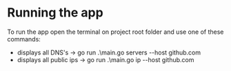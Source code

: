 # Running the app
To run the app open the terminal on project root folder and use one of these commands:
- displays all DNS's -> go run .\main.go servers --host github.com
- displays all public ips -> go run .\main.go ip --host github.com